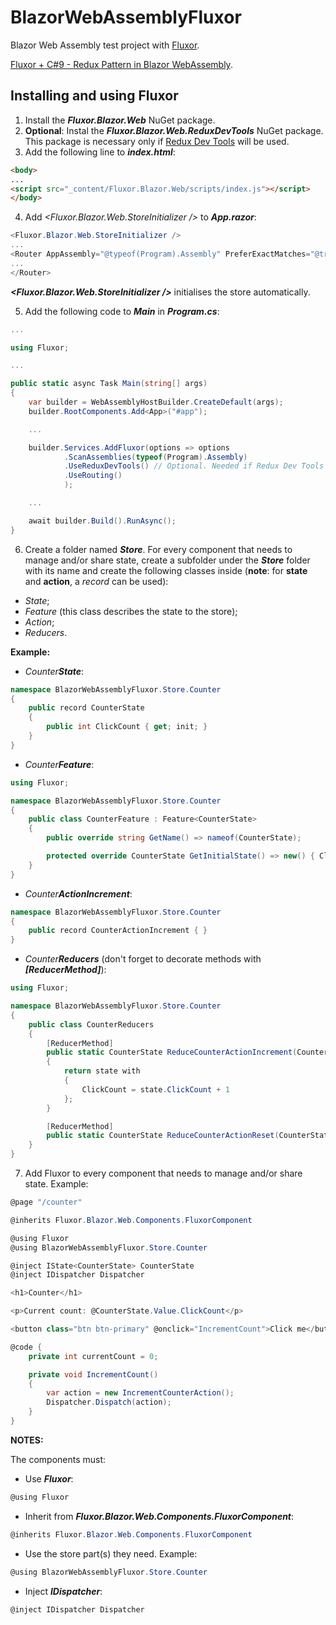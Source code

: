 ﻿# BlazorWebAssemblyFluxor

Blazor Web Assembly test project with [Fluxor](https://github.com/mrpmorris/fluxor).

[Fluxor + C#9 - Redux Pattern in Blazor WebAssembly](https://youtu.be/sAyH-O0dFaI).

## Installing and using Fluxor

1. Install the ***Fluxor.Blazor.Web*** NuGet package.
2. **Optional**: Instal the ***Fluxor.Blazor.Web.ReduxDevTools*** NuGet package.
This package is necessary only if [Redux Dev Tools](https://microsoftedge.microsoft.com/addons/search/redux%20dev%20tools) will be used.
3. Add the following line to ***index.html***:

```html
<body>
...
<script src="_content/Fluxor.Blazor.Web/scripts/index.js"></script>
</body>
````

4. Add *<Fluxor.Blazor.Web.StoreInitializer />* to ***App.razor***:

```C#
<Fluxor.Blazor.Web.StoreInitializer />
...
<Router AppAssembly="@typeof(Program).Assembly" PreferExactMatches="@true">
...
</Router>
```
***<Fluxor.Blazor.Web.StoreInitializer />*** initialises the store automatically.

5. Add the following code to ***Main*** in ***Program.cs***:

```C#
...

using Fluxor;

...

public static async Task Main(string[] args)
{
    var builder = WebAssemblyHostBuilder.CreateDefault(args);
    builder.RootComponents.Add<App>("#app");

    ...

    builder.Services.AddFluxor(options => options
            .ScanAssemblies(typeof(Program).Assembly)
            .UseReduxDevTools() // Optional. Needed if Redux Dev Tools will be used. Requires the Fluxor.Blazor.Web.ReduxDevTools NuGet package.
            .UseRouting()
            );

    ...

    await builder.Build().RunAsync();
}
```

6. Create a folder named ***Store***. For every component that needs to manage and/or share state, create a
subfolder under the ***Store*** folder with its name and create the following classes inside
(**note**: for **state** and **action**, a *record* can be used):
- *State*;
- *Feature* (this class describes the state to the store);
- *Action*;
- *Reducers*.

**Example:**

- *Counter****State***:
```C#
namespace BlazorWebAssemblyFluxor.Store.Counter
{
    public record CounterState
    {
        public int ClickCount { get; init; }
    }
}
```
- *Counter****Feature***:
```C#
using Fluxor;

namespace BlazorWebAssemblyFluxor.Store.Counter
{
    public class CounterFeature : Feature<CounterState>
    {
        public override string GetName() => nameof(CounterState);

        protected override CounterState GetInitialState() => new() { ClickCount = 0 };
    }
}
```
- *Counter****ActionIncrement***:

```C#
namespace BlazorWebAssemblyFluxor.Store.Counter
{
    public record CounterActionIncrement { }
}
```
- *Counter****Reducers*** (don't forget to decorate methods with ***[ReducerMethod]***):
```C#
using Fluxor;

namespace BlazorWebAssemblyFluxor.Store.Counter
{
    public class CounterReducers
    {
        [ReducerMethod]
        public static CounterState ReduceCounterActionIncrement(CounterState state, CounterActionIncrement action)
        {
            return state with
            {
                ClickCount = state.ClickCount + 1
            };
        }

        [ReducerMethod]
        public static CounterState ReduceCounterActionReset(CounterState state, CounterActionReset action) => new() { ClickCount = 0 };
    }
}
```

7. Add Fluxor to every component that needs to manage and/or share state. Example:

```C#
@page "/counter"

@inherits Fluxor.Blazor.Web.Components.FluxorComponent

@using Fluxor
@using BlazorWebAssemblyFluxor.Store.Counter

@inject IState<CounterState> CounterState
@inject IDispatcher Dispatcher

<h1>Counter</h1>

<p>Current count: @CounterState.Value.ClickCount</p>

<button class="btn btn-primary" @onclick="IncrementCount">Click me</button>

@code {
    private int currentCount = 0;

    private void IncrementCount()
    {
        var action = new IncrementCounterAction();
        Dispatcher.Dispatch(action);
    }
}
```

**NOTES:**

The components must:

- Use ***Fluxor***:
```C#
@using Fluxor
```
- Inherit from ***Fluxor.Blazor.Web.Components.FluxorComponent***:
```C#
@inherits Fluxor.Blazor.Web.Components.FluxorComponent
```
  - Use the store part(s) they need. Example:
```C#
@using BlazorWebAssemblyFluxor.Store.Counter
```
  - Inject ***IDispatcher***:
```C#
@inject IDispatcher Dispatcher
```  
